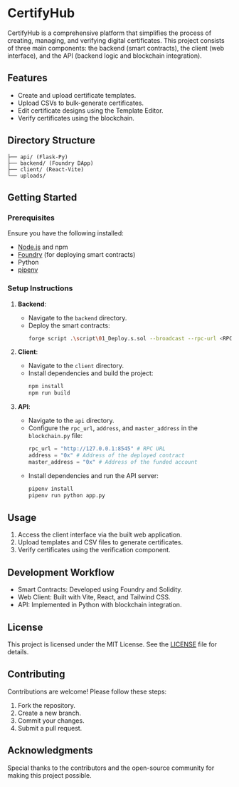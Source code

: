 # CertifyHub

CertifyHub is a comprehensive platform that simplifies the process of creating, managing, and verifying digital certificates. This project consists of three main components: the backend (smart contracts), the client (web interface), and the API (backend logic and blockchain integration).

## Features
- Create and upload certificate templates.
- Upload CSVs to bulk-generate certificates.
- Edit certificate designs using the Template Editor.
- Verify certificates using the blockchain.

## Directory Structure
```
├── api/ (Flask-Py)
├── backend/ (Foundry DApp)
├── client/ (React-Vite)
└── uploads/
```

## Getting Started

### Prerequisites
Ensure you have the following installed:
- [Node.js](https://nodejs.org/en/download/current) and npm
- [Foundry](https://book.getfoundry.sh/getting-started/installation) (for deploying smart contracts)
- Python
- [pipenv](https://pypi.org/project/pipenv/)

### Setup Instructions

1. **Backend**:
   - Navigate to the `backend` directory.
   - Deploy the smart contracts:
     ```bash
     forge script .\script\01_Deploy.s.sol --broadcast --rpc-url <RPC_URL>
     ```

2. **Client**:
   - Navigate to the `client` directory.
   - Install dependencies and build the project:
     ```bash
     npm install
     npm run build
     ```

3. **API**:
   - Navigate to the `api` directory.
   - Configure the `rpc_url`, `address`, and `master_address` in the `blockchain.py` file:
     ```python
     rpc_url = "http://127.0.0.1:8545" # RPC URL
     address = "0x" # Address of the deployed contract
     master_address = "0x" # Address of the funded account
     ```
   - Install dependencies and run the API server:
     ```bash
     pipenv install
     pipenv run python app.py
     ```

## Usage

1. Access the client interface via the built web application.
2. Upload templates and CSV files to generate certificates.
3. Verify certificates using the verification component.

## Development Workflow

- Smart Contracts: Developed using Foundry and Solidity.
- Web Client: Built with Vite, React, and Tailwind CSS.
- API: Implemented in Python with blockchain integration.

## License
This project is licensed under the MIT License. See the [LICENSE](./LICENSE) file for details.

## Contributing
Contributions are welcome! Please follow these steps:
1. Fork the repository.
2. Create a new branch.
3. Commit your changes.
4. Submit a pull request.

## Acknowledgments
Special thanks to the contributors and the open-source community for making this project possible.

